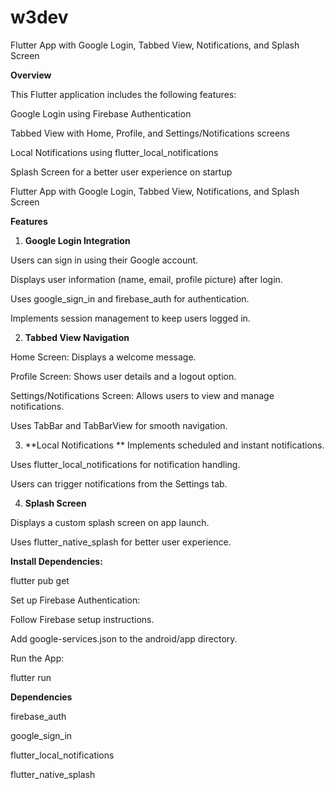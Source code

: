 # w3dev

Flutter App with Google Login, Tabbed View, Notifications, and Splash Screen

**Overview**

This Flutter application includes the following features:

Google Login using Firebase Authentication

Tabbed View with Home, Profile, and Settings/Notifications screens

Local Notifications using flutter_local_notifications

Splash Screen for a better user experience on startup

Flutter App with Google Login, Tabbed View, Notifications, and Splash Screen

**Features**

1. **Google Login Integration**

Users can sign in using their Google account.

Displays user information (name, email, profile picture) after login.

Uses google_sign_in and firebase_auth for authentication.

Implements session management to keep users logged in.

2. **Tabbed View Navigation**

Home Screen: Displays a welcome message.

Profile Screen: Shows user details and a logout option.

Settings/Notifications Screen: Allows users to view and manage notifications.

Uses TabBar and TabBarView for smooth navigation.

3. **Local Notifications
**
Implements scheduled and instant notifications.

Uses flutter_local_notifications for notification handling.

Users can trigger notifications from the Settings tab.

4. **Splash Screen**

Displays a custom splash screen on app launch.

Uses flutter_native_splash for better user experience.

**Install Dependencies:**

flutter pub get

Set up Firebase Authentication:

Follow Firebase setup instructions.

Add google-services.json to the android/app directory.

Run the App:

flutter run

**Dependencies**

firebase_auth

google_sign_in

flutter_local_notifications

flutter_native_splash

